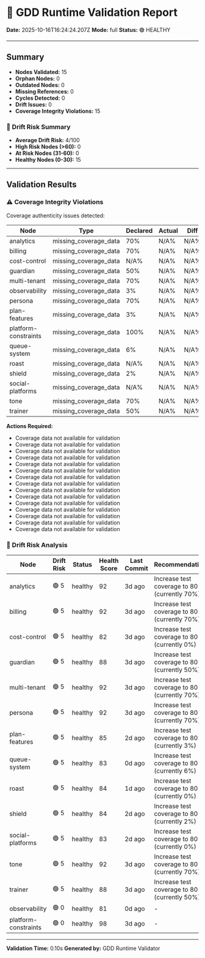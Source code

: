 # 🧩 GDD Runtime Validation Report

**Date:** 2025-10-16T16:24:24.207Z
**Mode:** full
**Status:** 🟢 HEALTHY

---

## Summary

- **Nodes Validated:** 15
- **Orphan Nodes:** 0
- **Outdated Nodes:** 0
- **Missing References:** 0
- **Cycles Detected:** 0
- **Drift Issues:** 0
- **Coverage Integrity Violations:** 15

### 🔮 Drift Risk Summary

- **Average Drift Risk:** 4/100
- **High Risk Nodes (>60):** 0
- **At Risk Nodes (31-60):** 0
- **Healthy Nodes (0-30):** 15

---

## Validation Results

### ⚠️ Coverage Integrity Violations

Coverage authenticity issues detected:

| Node | Type | Declared | Actual | Diff | Severity |
|------|------|----------|--------|------|----------|
| analytics | missing_coverage_data | 70% | N/A% | N/A% | warning |
| billing | missing_coverage_data | 70% | N/A% | N/A% | warning |
| cost-control | missing_coverage_data | N/A% | N/A% | N/A% | warning |
| guardian | missing_coverage_data | 50% | N/A% | N/A% | warning |
| multi-tenant | missing_coverage_data | 70% | N/A% | N/A% | warning |
| observability | missing_coverage_data | 3% | N/A% | N/A% | warning |
| persona | missing_coverage_data | 70% | N/A% | N/A% | warning |
| plan-features | missing_coverage_data | 3% | N/A% | N/A% | warning |
| platform-constraints | missing_coverage_data | 100% | N/A% | N/A% | warning |
| queue-system | missing_coverage_data | 6% | N/A% | N/A% | warning |
| roast | missing_coverage_data | N/A% | N/A% | N/A% | warning |
| shield | missing_coverage_data | 2% | N/A% | N/A% | warning |
| social-platforms | missing_coverage_data | N/A% | N/A% | N/A% | warning |
| tone | missing_coverage_data | 70% | N/A% | N/A% | warning |
| trainer | missing_coverage_data | 50% | N/A% | N/A% | warning |

**Actions Required:**
- Coverage data not available for validation
- Coverage data not available for validation
- Coverage data not available for validation
- Coverage data not available for validation
- Coverage data not available for validation
- Coverage data not available for validation
- Coverage data not available for validation
- Coverage data not available for validation
- Coverage data not available for validation
- Coverage data not available for validation
- Coverage data not available for validation
- Coverage data not available for validation
- Coverage data not available for validation
- Coverage data not available for validation
- Coverage data not available for validation

### 🔮 Drift Risk Analysis

| Node | Drift Risk | Status | Health Score | Last Commit | Recommendations |
|------|------------|--------|--------------|-------------|-----------------|
| analytics | 🟢 5 | healthy | 92 | 3d ago | Increase test coverage to 80%+ (currently 70%) |
| billing | 🟢 5 | healthy | 92 | 3d ago | Increase test coverage to 80%+ (currently 70%) |
| cost-control | 🟢 5 | healthy | 82 | 3d ago | Increase test coverage to 80%+ (currently 0%) |
| guardian | 🟢 5 | healthy | 88 | 3d ago | Increase test coverage to 80%+ (currently 50%) |
| multi-tenant | 🟢 5 | healthy | 92 | 3d ago | Increase test coverage to 80%+ (currently 70%) |
| persona | 🟢 5 | healthy | 92 | 3d ago | Increase test coverage to 80%+ (currently 70%) |
| plan-features | 🟢 5 | healthy | 85 | 2d ago | Increase test coverage to 80%+ (currently 3%) |
| queue-system | 🟢 5 | healthy | 83 | 0d ago | Increase test coverage to 80%+ (currently 6%) |
| roast | 🟢 5 | healthy | 84 | 1d ago | Increase test coverage to 80%+ (currently 0%) |
| shield | 🟢 5 | healthy | 84 | 2d ago | Increase test coverage to 80%+ (currently 2%) |
| social-platforms | 🟢 5 | healthy | 83 | 2d ago | Increase test coverage to 80%+ (currently 0%) |
| tone | 🟢 5 | healthy | 92 | 3d ago | Increase test coverage to 80%+ (currently 70%) |
| trainer | 🟢 5 | healthy | 88 | 3d ago | Increase test coverage to 80%+ (currently 50%) |
| observability | 🟢 0 | healthy | 81 | 0d ago | - |
| platform-constraints | 🟢 0 | healthy | 98 | 3d ago | - |

---

**Validation Time:** 0.10s
**Generated by:** GDD Runtime Validator
